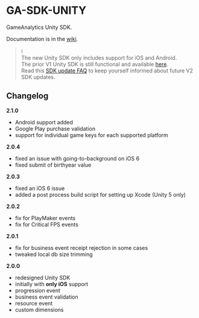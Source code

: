 # GA-SDK-UNITY
GameAnalytics Unity SDK.

Documentation is in the [wiki](https://github.com/GameAnalytics/GA-SDK-UNITY/wiki).


> :information_source:<br>
> The new Unity SDK only includes support for iOS and Android.<br>
> The prior V1 Unity SDK is still functional and available [here](http://download.gameanalytics.com/unity/UnityWrapper.unitypackage).<br>
> Read this [SDK update FAQ](http://www.gameanalytics.com/docs/sdk-update-faq/) to keep yourself informed about future V2 SDK updates.



Changelog
---------

**2.1.0**
* Android support added
* Google Play purchase validation
* support for individual game keys for each supported platform

**2.0.4**
* fixed an issue with going-to-background on iOS 6
* fixed submit of birthyear value

**2.0.3**
* fixed an iOS 6 issue
* added a post process build script for setting up Xcode (Unity 5 only)

**2.0.2**
* fix for PlayMaker events
* fix for Critical FPS events

**2.0.1**
* fix for business event receipt rejection in some cases
* tweaked local db size trimming

**2.0.0**
* redesigned Unity SDK 
* initially with **only iOS** support
* progression event
* business event validation
* resource event
* custom dimensions

